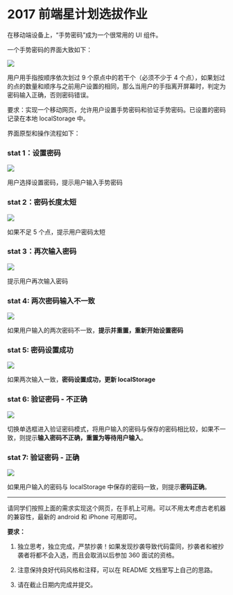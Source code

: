 # 2017 前端星计划选拔作业

在移动端设备上，“手势密码”成为一个很常用的 UI 组件。

一个手势密码的界面大致如下：

![](https://p3.ssl.qhimg.com/t01c6b1b34d845c192b.png)

用户用手指按顺序依次划过 9 个原点中的若干个（必须不少于 4 个点），如果划过的点的数量和顺序与之前用户设置的相同，那么当用户的手指离开屏幕时，判定为密码输入正确，否则密码错误。

要求：实现一个移动网页，允许用户设置手势密码和验证手势密码。已设置的密码记录在本地 localStorage 中。

界面原型和操作流程如下：

### stat 1：设置密码

![](https://p5.ssl.qhimg.com/t01ad2dbd1fa3195d55.png)

用户选择设置密码，提示用户输入手势密码

### stat 2：密码长度太短

![](https://p3.ssl.qhimg.com/t01e3ccb14544b73cc3.png)

如果不足 5 个点，提示用户密码太短

### stat 3：再次输入密码

![](https://p4.ssl.qhimg.com/t01e29ee99bbe73b256.png)

提示用户再次输入密码

### stat 4: 两次密码输入不一致

![](https://p4.ssl.qhimg.com/t01698b3be9b0d473e7.png)

如果用户输入的两次密码不一致，**提示并重置，重新开始设置密码**

### stat 5: 密码设置成功

![](https://p3.ssl.qhimg.com/t01dc54ccf4133d2b06.png)

如果两次输入一致，**密码设置成功，更新 localStorage**

### stat 6: 验证密码 - 不正确

![](https://p1.ssl.qhimg.com/t01410791e9c637add0.png)

切换单选框进入验证密码模式，将用户输入的密码与保存的密码相比较，如果不一致，则提示**输入密码不正确，重置为等待用户输入**。

### stat 7: 验证密码 - 正确

![](https://p0.ssl.qhimg.com/t019bf08a6f82f1d289.png)

如果用户输入的密码与 localStorage 中保存的密码一致，则提示**密码正确**。

---

请同学们按照上面的需求实现这个网页，在手机上可用。可以不用太考虑古老机器的兼容性，最新的 android 和 iPhone 可用即可。

**要求：** 

1. 独立思考，独立完成，严禁抄袭！如果发现抄袭导致代码雷同，抄袭者和被抄袭者将都不会入选，而且会取消以后参加 360 面试的资格。

1. 注意保持良好代码风格和注释，可以在 README 文档里写上自己的思路。

1. 请在截止日期内完成并提交。 